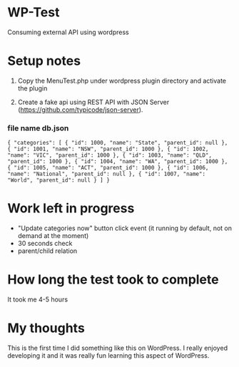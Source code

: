 # WP-Test
Consuming external API using wordpress

# Setup notes 
1. Copy the MenuTest.php under wordpress plugin directory and activate the plugin

2. Create a fake api using REST API with JSON Server (https://github.com/typicode/json-server).
### file name db.json 
`
{
  "categories": [
    {
      "id": 1000,
      "name": "State",
      "parent_id": null
    },
    {
      "id": 1001,
      "name": "NSW",
      "parent_id": 1000
    },
    {
      "id": 1002,
      "name": "VIC",
      "parent_id": 1000
    },
    {
      "id": 1003,
      "name": "QLD",
      "parent_id": 1000
    },
    {
      "id": 1004,
      "name": "WA",
      "parent_id": 1000
    },
    {
      "id": 1005,
      "name": "ACT",
      "parent_id": 1000
    },
    {
      "id": 1006,
      "name": "National",
      "parent_id": null
    },
    {
      "id": 1007,
      "name": "World",
      "parent_id": null
    }
  ]
}
`

# Work left in progress
- "Update categories now" button click event (it running by default, not on demand at the moment)
- 30 seconds check
- parent/child relation 

# How long the test took to complete
It took me 4-5 hours

# My thoughts
This is the first time I did something like this on WordPress. I really enjoyed developing it and it was really fun learning this aspect of WordPress.


